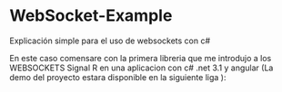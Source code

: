 # WebSocket-Example
Explicación simple para el uso de websockets con c#

En este caso comensare con la primera libreria que me introdujo a los WEBSOCKETS Signal R en una aplicacion con c# .net 3.1 y angular 
(La demo del proyecto estara disponible en la siguiente liga ):
